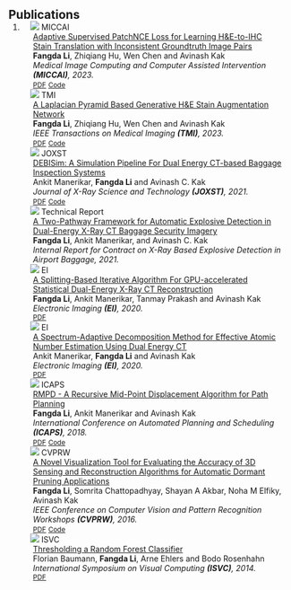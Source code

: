 <h2 id="publications" style="margin: 2px 0px -15px;">Publications</h2>

<div class="publications">
<ol class="bibliography">

<li>

<div class="pub-row">
  <div class="col-sm-3 abbr" style="position: relative;padding-right: 15px;padding-left: 15px;">
    <img src="assets/img/miccai2023-teaser.jpg" class="teaser img-fluid z-depth-1">
    <abbr class="badge">MICCAI</abbr>
  </div>

  <div class="col-sm-9" style="position: relative;padding-right: 15px;padding-left: 20px;">
    <div class="title"><a href="https://arxiv.org/abs/2303.06193">Adaptive Supervised PatchNCE Loss for Learning H&E-to-IHC Stain Translation with Inconsistent Groundtruth Image Pairs</a></div>
    <div class="author"><strong>Fangda Li</strong>, Zhiqiang Hu, Wen Chen and Avinash Kak</div>
    <div class="periodical"><em>Medical Image Computing and Computer Assisted Intervention <strong>(MICCAI)</strong>, 2023. </em></div>
    <div class="links">
      <a href="https://arxiv.org/abs/2303.06193" class="btn btn-sm z-depth-0" role="button" target="_blank" style="font-size:12px;">PDF</a>
      <a href="https://github.com/lifangda01/AdaptiveSupervisedPatchNCE" class="btn btn-sm z-depth-0" role="button" target="_blank" style="font-size:12px;">Code</a>
      <!-- <a href="https://class-il.mpi-inf.mpg.de/mnemonics/" class="btn btn-sm z-depth-0" role="button" target="_blank" style="font-size:12px;">Project Page</a> -->
      <!-- <a href="https://scholar.googleusercontent.com/scholar.bib?q=info:zDe1KXUxndcJ:scholar.google.com/&output=citation&scisdr=Cm0CLklYEKjzjcfxfp4:AGlGAw8AAAAAZFv3Zp6FYEg0oBqrCLs31mftB34&scisig=AGlGAw8AAAAAZFv3Zs7wGYWIzZYpqpu40tbT5ZE&scisf=4&ct=citation&cd=-1&hl=en" class="btn btn-sm z-depth-0" role="button" target="_blank" style="font-size:12px;">BibTex</a> -->
      <!-- <strong><i style="color:#e74d3c">Oral Presentation</i></strong> -->
    </div>
  </div>
</div>


<div class="pub-row">
  <div class="col-sm-3 abbr" style="position: relative;padding-right: 15px;padding-left: 15px;">
    <img src="assets/img/tmi2022-teaser.jpg" class="teaser img-fluid z-depth-1">
    <abbr class="badge">TMI</abbr>
  </div>
  
  <div class="col-sm-9" style="position: relative;padding-right: 15px;padding-left: 20px;">
    <div class="title"><a href="https://arxiv.org/abs/2305.14301">A Laplacian Pyramid Based Generative H&E Stain Augmentation Network</a></div>
    <div class="author"><strong>Fangda Li</strong>, Zhiqiang Hu, Wen Chen and Avinash Kak</div>
    <div class="periodical"><em>IEEE Transactions on Medical Imaging <strong>(TMI)</strong>, 2023.</em></div>
    <div class="links">
      <a href="https://arxiv.org/abs/2305.14301" class="btn btn-sm z-depth-0" role="button" target="_blank" style="font-size:12px;">PDF</a>
      <a href="https://github.com/lifangda01/GSAN-Demo" class="btn btn-sm z-depth-0" role="button" target="_blank" style="font-size:12px;">Code</a>
      <!-- <a href="https://class-il.mpi-inf.mpg.de/mnemonics/" class="btn btn-sm z-depth-0" role="button" target="_blank" style="font-size:12px;">Project Page</a> -->
      <!-- <a href="https://dblp.uni-trier.de/rec/conf/cvpr/LiuSLSS20.html?view=bibtex" class="btn btn-sm z-depth-0" role="button" target="_blank" style="font-size:12px;">BibTex</a> -->
      <!-- <strong><i style="color:#e74d3c">Oral Presentation</i></strong> -->
    </div>
  </div>
</div>


<div class="pub-row">
  <div class="col-sm-3 abbr" style="position: relative;padding-right: 15px;padding-left: 15px;">
    <img src="assets/img/joxst2021-teaser.jpg" class="teaser img-fluid z-depth-1">
    <abbr class="badge">JOXST</abbr>
  </div>
  
  <div class="col-sm-9" style="position: relative;padding-right: 15px;padding-left: 20px;">
    <div class="title"><a href="https://engineering.purdue.edu/RVL/Publications/AManerikar_DEBISim_Simulation_Pipeline_2021_JOXST.pdf">DEBISim: A Simulation Pipeline For Dual Energy CT-based Baggage Inspection Systems</a></div>
    <div class="author">Ankit Manerikar, <strong>Fangda Li</strong> and Avinash C. Kak</div>
    <div class="periodical"><em>Journal of X-Ray Science and Technology <strong>(JOXST)</strong>, 2021.</em></div>
    <div class="links">
      <a href="https://engineering.purdue.edu/RVL/Publications/AManerikar_DEBISim_Simulation_Pipeline_2021_JOXST.pdf" class="btn btn-sm z-depth-0" role="button" target="_blank" style="font-size:12px;">PDF</a>
      <a href="https://github.com/avm-debatr/debisim2" class="btn btn-sm z-depth-0" role="button" target="_blank" style="font-size:12px;">Code</a>
      <!-- <a href="https://class-il.mpi-inf.mpg.de/mnemonics/" class="btn btn-sm z-depth-0" role="button" target="_blank" style="font-size:12px;">Project Page</a> -->
      <!-- <a href="https://scholar.googleusercontent.com/scholar.bib?q=info:P9QyaJRAgoMJ:scholar.google.com/&output=citation&scisdr=Cm0CLklYEKjzjcf8a-s:AGlGAw8AAAAAZFv6c-t4gu5bWIrsArqLZ9VcXNs&scisig=AGlGAw8AAAAAZFv6c9TwviJwho3k-EXk8N-Oz94&scisf=4&ct=citation&cd=-1&hl=en" class="btn btn-sm z-depth-0" role="button" target="_blank" style="font-size:12px;">BibTex</a> -->
      <!-- <strong><i style="color:#e74d3c">Oral Presentation</i></strong> -->
    </div>
  </div>
</div>

<div class="pub-row">
  <div class="col-sm-3 abbr" style="position: relative;padding-right: 15px;padding-left: 15px;">
    <img src="assets/img/atr-teaser.jpg" class="teaser img-fluid z-depth-1">
    <abbr class="badge">Technical Report</abbr>
  </div>
  
  <div class="col-sm-9" style="position: relative;padding-right: 15px;padding-left: 20px;">
    <div class="title"><a href="https://lifangda01.github.io/">A Two-Pathway Framework for Automatic Explosive Detection in Dual-Energy X-Ray CT Baggage Security Imagery</a></div>
    <div class="author"><strong>Fangda Li</strong>, Ankit Manerikar, and Avinash C. Kak</div>
    <div class="periodical"><em>Internal Report for Contract on X-Ray Based Explosive Detection in Airport Baggage, 2021.</em></div>
  </div>
</div>

<div class="pub-row">
  <div class="col-sm-3 abbr" style="position: relative;padding-right: 15px;padding-left: 15px;">
    <img src="assets/img/ei2020-teaser.jpg" class="teaser img-fluid z-depth-1">
    <abbr class="badge">EI</abbr>
  </div>
  
  <div class="col-sm-9" style="position: relative;padding-right: 15px;padding-left: 20px;">
    <div class="title"><a href="https://arxiv.org/abs/1905.00934">A Splitting-Based Iterative Algorithm For GPU-accelerated Statistical Dual-Energy X-Ray CT Reconstruction</a></div>
    <div class="author"><strong>Fangda Li</strong>, Ankit Manerikar, Tanmay Prakash and Avinash Kak</div>
    <div class="periodical"><em>Electronic Imaging <strong>(EI)</strong>, 2020.</em></div>
    <div class="links">
      <a href="https://arxiv.org/abs/1905.00934" class="btn btn-sm z-depth-0" role="button" target="_blank" style="font-size:12px;">PDF</a>
      <!-- <a href="https://github.com/avm-debatr/debisim2" class="btn btn-sm z-depth-0" role="button" target="_blank" style="font-size:12px;">Code</a> -->
      <!-- <a href="https://class-il.mpi-inf.mpg.de/mnemonics/" class="btn btn-sm z-depth-0" role="button" target="_blank" style="font-size:12px;">Project Page</a> -->
      <!-- <a href="https://scholar.googleusercontent.com/scholar.bib?q=info:pnekO7u1N00J:scholar.google.com/&output=citation&scisdr=Cm0CLklYEKjzjcf9cMY:AGlGAw8AAAAAZFv7aMYDoTa1zPqQS_3RdpWL-Co&scisig=AGlGAw8AAAAAZFv7aNkThf8Ad-vC3TUb_xyfzJ4&scisf=4&ct=citation&cd=-1&hl=en" class="btn btn-sm z-depth-0" role="button" target="_blank" style="font-size:12px;">BibTex</a> -->
      <!-- <strong><i style="color:#e74d3c">Oral Presentation</i></strong> -->
    </div>
  </div>
</div>


<div class="pub-row">
  <div class="col-sm-3 abbr" style="position: relative;padding-right: 15px;padding-left: 15px;">
    <img src="assets/img/ei2020am-teaser.jpg" class="teaser img-fluid z-depth-1">
    <abbr class="badge">EI</abbr>
  </div>
  
  <div class="col-sm-9" style="position: relative;padding-right: 15px;padding-left: 20px;">
    <div class="title"><a href="https://engineering.purdue.edu/RVL/Publications/Manerikar_A_DECTDecomposition_2020.pdf">A Spectrum-Adaptive Decomposition Method for Effective Atomic Number Estimation Using Dual Energy CT</a></div>
    <div class="author">Ankit Manerikar, <strong>Fangda Li</strong> and Avinash Kak</div>
    <div class="periodical"><em>Electronic Imaging <strong>(EI)</strong>, 2020.</em></div>
    <div class="links">
      <a href="https://engineering.purdue.edu/RVL/Publications/Manerikar_A_DECTDecomposition_2020.pdf" class="btn btn-sm z-depth-0" role="button" target="_blank" style="font-size:12px;">PDF</a>
      <!-- <a href="https://github.com/avm-debatr/debisim2" class="btn btn-sm z-depth-0" role="button" target="_blank" style="font-size:12px;">Code</a> -->
      <!-- <a href="https://class-il.mpi-inf.mpg.de/mnemonics/" class="btn btn-sm z-depth-0" role="button" target="_blank" style="font-size:12px;">Project Page</a> -->
      <!-- <a href="https://scholar.googleusercontent.com/scholar.bib?q=info:pnekO7u1N00J:scholar.google.com/&output=citation&scisdr=Cm0CLklYEKjzjcf9cMY:AGlGAw8AAAAAZFv7aMYDoTa1zPqQS_3RdpWL-Co&scisig=AGlGAw8AAAAAZFv7aNkThf8Ad-vC3TUb_xyfzJ4&scisf=4&ct=citation&cd=-1&hl=en" class="btn btn-sm z-depth-0" role="button" target="_blank" style="font-size:12px;">BibTex</a> -->
      <!-- <strong><i style="color:#e74d3c">Oral Presentation</i></strong> -->
    </div>
  </div>
</div>


<div class="pub-row">
  <div class="col-sm-3 abbr" style="position: relative;padding-right: 15px;padding-left: 15px;">
    <img src="assets/img/icaps2018-teaser.jpg" class="teaser img-fluid z-depth-1">
    <abbr class="badge">ICAPS</abbr>
  </div>

  <div class="col-sm-9" style="position: relative;padding-right: 15px;padding-left: 20px;">
    <div class="title"><a href="https://ojs.aaai.org/index.php/ICAPS/article/view/13921">RMPD - A Recursive Mid-Point Displacement Algorithm for Path Planning</a></div>
    <div class="author"><strong>Fangda Li</strong>, Ankit Manerikar and Avinash Kak</div>
    <div class="periodical"><em>International Conference on Automated Planning and Scheduling <strong>(ICAPS)</strong>, 2018.</em></div>
    <div class="links">
      <a href="https://ojs.aaai.org/index.php/ICAPS/article/view/13921" class="btn btn-sm z-depth-0" role="button" target="_blank" style="font-size:12px;">PDF</a>
      <a href="https://github.com/lifangda01/Middle-Point-Displacement" class="btn btn-sm z-depth-0" role="button" target="_blank" style="font-size:12px;">Code</a>
      <!-- <a href="https://class-il.mpi-inf.mpg.de/mnemonics/" class="btn btn-sm z-depth-0" role="button" target="_blank" style="font-size:12px;">Project Page</a> -->
      <!-- <a href="https://scholar.googleusercontent.com/scholar.bib?q=info:xVz8eEaLYDUJ:scholar.google.com/&output=citation&scisdr=Cm0CLklYEKjzjcf4O44:AGlGAw8AAAAAZFv-I469NH3LLnEpDD5FLN8xTTY&scisig=AGlGAw8AAAAAZFv-I425YlpbyF9Su9i-5LgjgVA&scisf=4&ct=citation&cd=-1&hl=en" class="btn btn-sm z-depth-0" role="button" target="_blank" style="font-size:12px;">BibTex</a> -->
      <!-- <strong><i style="color:#e74d3c">Oral Presentation</i></strong> -->
    </div>
  </div>
</div>


<div class="pub-row">
  <div class="col-sm-3 abbr" style="position: relative;padding-right: 15px;padding-left: 15px;">
    <img src="assets/img/cvprw2016-teaser.jpg" class="teaser img-fluid z-depth-1">
    <abbr class="badge">CVPRW</abbr>
  </div>

  <div class="col-sm-9" style="position: relative;padding-right: 15px;padding-left: 20px;">
    <div class="title"><a href="https://www.cv-foundation.org/openaccess/content_cvpr_2016_workshops/w9/html/Li_A_Novel_Visualization_CVPR_2016_paper.html">A Novel Visualization Tool for Evaluating the Accuracy of 3D Sensing and Reconstruction Algorithms for Automatic Dormant Pruning Applications</a></div>
    <div class="author"><strong>Fangda Li</strong>, Somrita Chattopadhyay, Shayan A Akbar, Noha M Elfiky, Avinash Kak</div>
    <div class="periodical"><em>IEEE Conference on Computer Vision and Pattern Recognition Workshops <strong>(CVPRW)</strong>, 2016.</em></div>
    <div class="links">
      <a href="https://www.cv-foundation.org/openaccess/content_cvpr_2016_workshops/w9/html/Li_A_Novel_Visualization_CVPR_2016_paper.html" class="btn btn-sm z-depth-0" role="button" target="_blank" style="font-size:12px;">PDF</a>
      <a href="https://github.com/lifangda01/TreeViz" class="btn btn-sm z-depth-0" role="button" target="_blank" style="font-size:12px;">Code</a>
      <!-- <a href="https://class-il.mpi-inf.mpg.de/mnemonics/" class="btn btn-sm z-depth-0" role="button" target="_blank" style="font-size:12px;">Project Page</a> -->
      <!-- <a href="https://scholar.googleusercontent.com/scholar.bib?q=info:HDk5mglJEOAJ:scholar.google.com/&output=citation&scisdr=Cm0CLklYEKjzjcAGMwQ:AGlGAw8AAAAAZFwAKwTtX6rLjtn4Y8OEEE42NZ8&scisig=AGlGAw8AAAAAZFwAK6Az7FF8CdPvOjxr59wZE-A&scisf=4&ct=citation&cd=-1&hl=en" class="btn btn-sm z-depth-0" role="button" target="_blank" style="font-size:12px;">BibTex</a> -->
      <!-- <strong><i style="color:#e74d3c">Oral Presentation</i></strong> -->
    </div>
  </div>
</div>


<div class="pub-row">
  <div class="col-sm-3 abbr" style="position: relative;padding-right: 15px;padding-left: 15px;">
    <img src="assets/img/isvc2014-teaser.jpg" class="teaser img-fluid z-depth-1">
    <abbr class="badge">ISVC</abbr>
  </div>

  <div class="col-sm-9" style="position: relative;padding-right: 15px;padding-left: 20px;">
    <div class="title"><a href="https://link.springer.com/chapter/10.1007/978-3-319-14364-4_10">Thresholding a Random Forest Classifier</a></div>
    <div class="author">Florian Baumann, <strong>Fangda Li</strong>, Arne Ehlers and Bodo Rosenhahn</div>
    <div class="periodical"><em>International Symposium on Visual Computing <strong>(ISVC)</strong>, 2014.</em></div>
    <div class="links">
      <a href="http://www.tnt.uni-hannover.de/papers/data/1055/isvc2014_baumann.pdf" class="btn btn-sm z-depth-0" role="button" target="_blank" style="font-size:12px;">PDF</a>
      <!-- <a href="https://github.com/avm-debatr/debisim2" class="btn btn-sm z-depth-0" role="button" target="_blank" style="font-size:12px;">Code</a> -->
      <!-- <a href="https://class-il.mpi-inf.mpg.de/mnemonics/" class="btn btn-sm z-depth-0" role="button" target="_blank" style="font-size:12px;">Project Page</a> -->
      <!-- <a href="https://scholar.googleusercontent.com/scholar.bib?q=info:vL90HcM-KVEJ:scholar.google.com/&output=citation&scisdr=Cm0CLklYEKjzjcAHq5Q:AGlGAw8AAAAAZFwBs5Qh9DT-ptSwRjibQeOd9Y8&scisig=AGlGAw8AAAAAZFwBszPq2KDXwS9RZwAIL0lQJ80&scisf=4&ct=citation&cd=-1&hl=en" class="btn btn-sm z-depth-0" role="button" target="_blank" style="font-size:12px;">BibTex</a> -->
      <!-- <strong><i style="color:#e74d3c">Oral Presentation</i></strong> -->
    </div>
  </div>
</div>


</li>
  
<br>

</ol>
</div>
